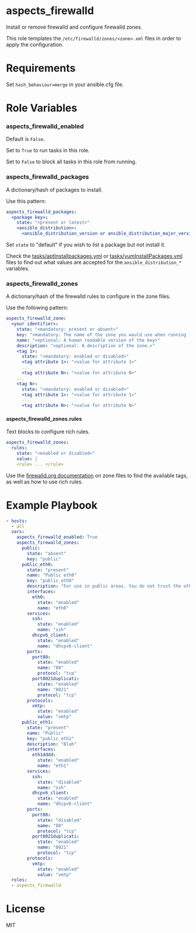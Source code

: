 # aspects_firewalld
Install or remove firewalld and configure firewalld zones.

This role templates the `/etc/firewalld/zones/<zone>.xml` files in order to apply the configuration.

# Requirements

Set ```hash_behaviour=merge``` in your ansible.cfg file.

# Role Variables
### aspects_firewalld_enabled

Default is ```False```.

Set to ```True``` to run tasks in this role.

Set to ```False``` to block all tasks in this role from running.

### aspects_firewalld_packages
A dictionary/hash of packages to install.

Use this pattern:

```yaml
aspects_firewalld_packages:
  <package key>:
    state: "<present or latest>"
    <ansible_distribution>:
      <ansible_distribution_version or ansible_distribution_major_version>: "<package name>"
```
Set ```state``` to "default" if you wish to list a package but not install it.

Check the [tasks/aptInstallpackages.yml](tasks/aptInstallpackages.yml) or [tasks/yumInstallPackages.yml](tasks/yumInstallPackages.yml) files to find out what values are accepted for the ```ansible_distribution_*``` variables.

### aspects_firewalld_zones
A dictionary/hash of the firewalld rules to configure in the zone files.

Use the following pattern:
```yaml
aspects_firewalld_zone:
  <your identifier>:
    state: "<mandatory: present or absent>"
    key: "<mandatory: The name of the zone you would use when running firewalld on the command line, will be used to name the xml file.>"
    name: "<optional: A human readable version of the key>"
    description: "<optional: A description of the zone.>"
    <tag 1>:
      state: "<mandatory: enabled or disabled>"
      <tag attribute 1>: "<value for attribute 1>"
      ...
      <tag attribute N>: "<value for attribute N>"
    ...
    <tag N>:
      state: "<mandatory: enabled or disabled>"
      <tag attribute 1>: "<value for attribute 1>"
      ...
      <tag attribute N>: "<value for attribute N>"
```

#### aspects_firewalld_zones.rules
Text blocks to configure rich rules.

```yaml
aspects_firewalld_zones:
  rules:
    state: "<enabled or disabled>"
    value: |
    <rule> ... </rule>

```

Use the [firewalld.org documentation](http://www.firewalld.org/documentation/man-pages/firewalld.zone.html) on zone files to find the available tags, as well as how to use rich rules.


# Example Playbook

```yaml
- hosts:
  - all
  vars:
    aspects_firewalld_enabled: True
    aspects_firewalld_zones:
      public:
        state: "absent"
        key: "public"
      public_eth0:
        state: "present"
        name: "Public eth0"
        key: "public_eth0"
        description: "For use in public areas. You do not trust the other computers on networks to not harm your computer. Only selected incoming connections are accepted."
        interfaces:
          eth0:
            state: "enabled"
            name: "eth0"
        services:
          ssh:
            state: "enabled"
            name: "ssh"
          dhcpv6_client:
            state: "enabled"
            name: "dhcpv6-client"
        ports:
          port80:
            state: "enabled"
            name: "80"
            protocol: "tcp"
          port8021duplicati:
            state: "enabled"
            name: "8021"
            protocol: "tcp"
        protocols:
          vmtp:
            state: "enabled"
            value: "vmtp"
      public_eth1:
        state: "present"
        name: "Public"
        key: "public_eth1"
        description: "Blah"
        interfaces:
          eth1dddd:
            state: "enabled"
            name: "eth1"
        services:
          ssh:
            state: "disabled"
            name: "ssh"
          dhcpv6_client:
            state: "enabled"
            name: "dhcpv6-client"
        ports:
          port80:
            state: "disabled"
            name: "80"
            protocol: "tcp"
          port8021duplicati:
            state: "enabled"
            name: "8021"
            protocol: "tcp"
        protocols:
          vmtp:
            state: "enabled"
            value: "vmtp"
  roles:
  - aspects_firewalld
```

# License

MIT